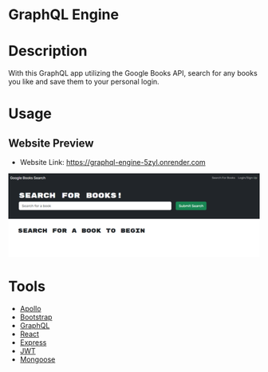 # GraphQL Engine

# Description
With this GraphQL app utilizing the Google Books API, search for any books you like and save them to your personal login.

# Usage
## Website Preview
- Website Link: https://graphql-engine-5zyl.onrender.com

![Image of the deployed website.](./client/src/assets/Capture.PNG)
# Tools
- [Apollo](https://www.apollographql.com/docs/apollo-server/)
- [Bootstrap](https://getbootstrap.com/)
- [GraphQL](https://graphql.org/)
- [React](https://react.dev/)
- [Express](https://expressjs.com/)
- [JWT](https://jwt.io/)
- [Mongoose](https://mongoosejs.com/)